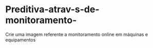 # Preditiva-atrav-s-de-monitoramento-
Crie uma imagem referente a monitoramento online  em máquinas e equipamentos  
